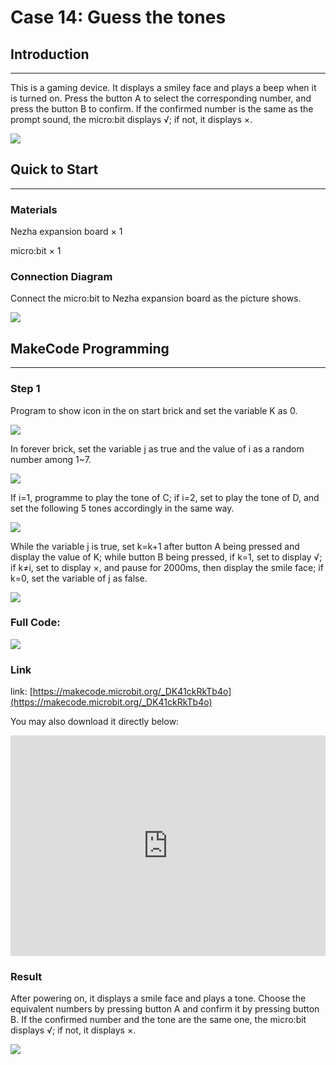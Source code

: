 # Case 14:  Guess the tones

## Introduction 
---
This is a gaming device. It displays a smiley face and plays a beep when it is turned on. Press the button A to select the corresponding number, and press the button B to confirm. If the confirmed number is the same as the prompt sound, the micro:bit displays √; if not, it displays ×.

![](./images/case_14_01.png)


## Quick to Start 
---

### Materials 

Nezha expansion board × 1

micro:bit × 1


### Connection Diagram

Connect the micro:bit to Nezha expansion board as the picture shows. 


![](./images/case_14_03.png)



## MakeCode Programming 
---


### Step 1

Program to show icon in the on start brick and set the variable K as 0. 

![](./images/case_14_11.png)

In forever brick, set the variable j as true and the value of i as a random number among 1~7. 

![](./images/case_14_12.png)

If i=1, programme to play the tone of C; if i=2, set to play the tone of D, and set the following 5 tones accordingly in the same way. 

![](./images/case_14_13.png)

While the variable j is true, set k=k+1 after button A being pressed and display the value of K; while button B being pressed, if k=1, set to display √; if k≠i, set to display ×, and pause for 2000ms, then display the smile face; if k=0, set the variable of j as false. 


![](./images/case_14_14.png)


### Full Code: 

![](./images/case_14_15.png)

### Link

link: [https://makecode.microbit.org/_DK41ckRkTb4o](https://makecode.microbit.org/_DK41ckRkTb4o)

You may also download it directly below: 

<div style="position:relative;height:0;padding-bottom:70%;overflow:hidden;"><iframe style="position:absolute;top:0;left:0;width:100%;height:100%;" src="https://makecode.microbit.org/#pub:_DK41ckRkTb4o" frameborder="0" sandbox="allow-popups allow-forms allow-scripts allow-same-origin"></iframe></div>  

### Result

After powering on, it displays a smile face and plays a tone. Choose the equivalent numbers by pressing button A and confirm it by pressing button B. If the confirmed number and the tone are the same one,  the micro:bit displays √; if not, it displays ×. 

![](./images/case-gif-14.gif)
